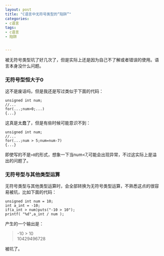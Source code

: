 ```yaml
---
layout: post
title: "C语言中无符号类型的“陷阱”"
categories:
- c语言
tags:
- c语言
- 陷阱


---
```


被无符号类型坑了好几次了，但是实际上还是因为自己不了解或者错误的使用。语言本身没什么问题。

### 无符号型恒大于0

这不是废话吗，但是我还是写过类似于下面的代码：

	unsigned int num;
	//...
	for(...;num>0;...)
	{...}
	
这真是太蠢了，但是有些时候可能意识不到：

	unsigned int num;
	//...
	for(...;num > 5;num=num-7)
	{...}
即使写的不是`>0`的形式，想象一下当num<7,可能会出现异常，不过这实际上是溢出的问题了。

### 无符号型与其他类型运算

无符号类型与其他类型运算时，会全部转换为无符号类型运算，不熟悉这点的很容易被坑，比如下面的代码：

	unsigned int num = 10;
	int a_int = -10;
	if(a_int > num)puts("-10 > 10");
	printf( "%d",a_int / num );
产生的一个输出是：  
>-10 \> 10  
10429496728

被坑了。
